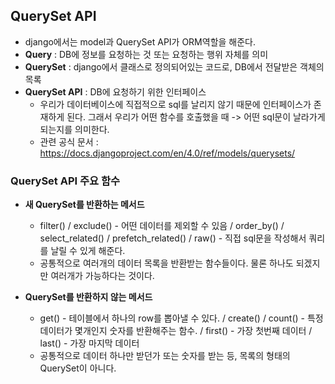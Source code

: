 ## QuerySet API
- django에서는 model과 QuerySet API가 ORM역할을 해준다.
- **Query** : DB에 정보를 요청하는 것 또는 요청하는 행위 자체를 의미
- **QuerySet** : django에서 클래스로 정의되어있는 코드로, DB에서 전달받은 객체의 목록
- **QuerySet API** : DB에 요청하기 위한 인터페이스
  - 우리가 데이터베이스에 직접적으로 sql를 날리지 않기 때문에 인터페이스가 존재하게 된다. 그래서 우리가 어떤 함수를 호출했을 때 -> 어떤 sql문이 날라가게 되는지를 의미한다.
  - 관련 공식 문서 : https://docs.djangoproject.com/en/4.0/ref/models/querysets/


### QuerySet API 주요 함수
- **새 QuerySet를 반환하는 메서드**
  - filter() / exclude() - 어떤 데이터를 제외할 수 있음 / order_by() / select_related() / prefetch_related() / raw() - 직접 sql문을 작성해서 쿼리를 날릴 수 있게 해준다.
  - 공통적으로 여러개의 데이터 목록을 반환받는 함수들이다. 물론 하나도 되겠지만 여러개가 가능하다는 것이다.


- **QuerySet를 반환하지 않는 메서드**
  - get() - 테이블에서 하나의 row를 뽑아낼 수 있다. / create() / count() - 특정 데이터가 몇개인지 숫자를 반환해주는 함수. / first() - 가장 첫번째 데이터 / last() - 가장 마지막 데이터
  - 공통적으로 데이터 하나만 받던가 또는 숫자를 받는 등, 목록의 형태의 QuerySet이 아니다.
